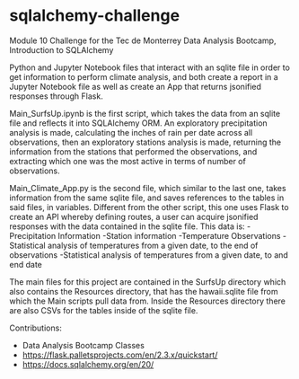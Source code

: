 # sqlalchemy-challenge
Module 10 Challenge for the Tec de Monterrey Data Analysis Bootcamp, Introduction to SQLAlchemy

Python and Jupyter Notebook files that interact with an sqlite file in order to get information to perform climate analysis, and both create a report in a Jupyter Notebook file as well as create an App that returns jsonified responses through Flask.

Main_SurfsUp.ipynb is the first script, which takes the data from an sqlite file and reflects it into SQLAlchemy ORM. An exploratory precipitation analysis is made, calculating the inches of rain per date across all observations, then an exploratory stations analysis is made, returning the information from the stations that performed the observations, and extracting which one was the most active in terms of number of observations.

Main_Climate_App.py is the second file, which similar to the last one, takes information from the same sqlite file, and saves references to the tables in said files, in variables. Different from the other script, this one uses Flask to create an API whereby defining routes, a user can acquire jsonified responses with the data contained in the sqlite file. This data is:
-Precipitation Information
-Station information
-Temperature Observations
-Statistical analysis of temperatures from a given date, to the end of observations
-Statistical analysis of temperatures from a given date, to and end date

The main files for this project are contained in the SurfsUp directory which also contains the Resources directory, that has the hawaii.sqlite file from which the Main scripts pull data from. Inside the Resources directory there are also CSVs for the tables inside of the sqlite file.


Contributions:
- Data Analysis Bootcamp Classes
- https://flask.palletsprojects.com/en/2.3.x/quickstart/
- https://docs.sqlalchemy.org/en/20/

